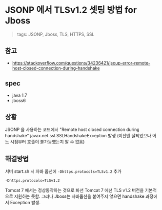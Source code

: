 # JSONP 에서 TLSv1.2 셋팅 방법 for Jboss

> tags: JSONP, Jboss, TLS, HTTPS, SSL

## 참고
- https://stackoverflow.com/questions/34236421/jsoup-error-remote-host-closed-connection-during-handshake

## spec
- java 1.7
- jboss6

## 상황
JSONP 을 사용하는 코드에서 "Remote host closed connection during handshake" javax.net.ssl.SSLHandshakeException 발생
(이전엔 잘되었으나 어느 시점부터 호출이 불가능했는지 알 수 없음)

## 해결방법
서버 start.sh 시 자바 옵션에 `-Dhttps.protocols=TLSv1.2` 추가

```
-Dhttps.protocols=TLSv1.2
```

Tomcat 7 에서는 정상동작하는 것으로 봐선 Tomcat 7 에선 TLS v1.2 버전을 기본적으로 지원하는 듯함. 그러나 Jboss는
자바옵션을 붙여주지 않으면 handshake 과정에서 Exception 발생.
